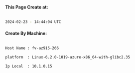 
   
#### This Page Create at:

```bash

2024-02-23 - 14:44:04 UTC

```

#### Create By Machine:

```bash

Host Name : fv-az915-266

platform  : Linux-6.2.0-1019-azure-x86_64-with-glibc2.35

Ip Local  : 10.1.0.15

```

